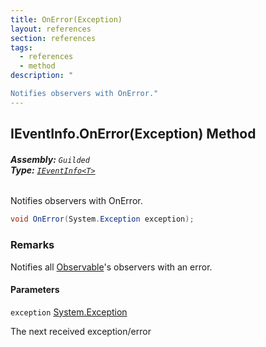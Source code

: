 ```yaml
---
title: OnError(Exception)
layout: references
section: references
tags:
  - references
  - method
description: "

Notifies observers with OnError."
---
```


## IEventInfo<T>.OnError(Exception) Method
###### **Assembly:** `Guilded`<br/>**Type:** [`IEventInfo<T>`](IEventInfo_T_.md 'Guilded.IEventInfo<T>')

Notifies observers with OnError.

```csharp
void OnError(System.Exception exception);
```

### Remarks
  
Notifies all [Observable](IEventInfo_T_.Observable.md 'Guilded.IEventInfo<T>.Observable')'s observers with an error.
#### Parameters

<a name='Guilded.IEventInfo_T_.OnError(System.Exception).exception'></a>

`exception` [System.Exception](https://docs.microsoft.com/en-us/dotnet/api/System.Exception 'System.Exception')

The next received exception/error